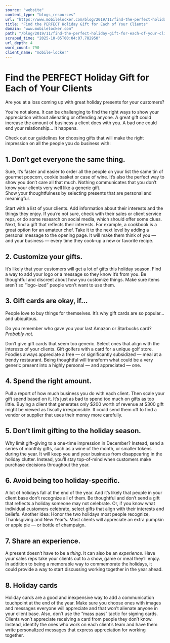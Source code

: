 ```yaml
---
source: "website"
content_type: "blogs_resources"
url: "https://www.mobilelocker.com/blog/2019/11/find-the-perfect-holiday-gift-for-each-of-your-clients/"
title: "Find the PERFECT Holiday Gift for Each of Your Clients"
domain: "www.mobilelocker.com"
path: "/blog/2019/11/find-the-perfect-holiday-gift-for-each-of-your-clients/"
scraped_time: "2025-10-05T00:04:07.782950"
url_depth: 4
word_count: 790
client_name: "mobile-locker"
---
```


# Find the PERFECT Holiday Gift for Each of Your Clients

Are you at a loss coming up with great holiday presents for your customers?

You’re not alone. It can be challenging to find the right ways to show your appreciation without alienating or offending anyone. A great gift could increase the amount of business a client does with you. A bad one could end your relationship… It happens.

Check out our guidelines for choosing gifts that will make the right impression on all the people you do business with:

## 1. Don’t get everyone the same thing.

Sure, it’s faster and easier to order all the people on your list the same tin of gourmet popcorn, cookie basket or case of wine. It’s also the perfect way to show you don’t care all that much. Nothing communicates that you don’t know your clients very well like a generic gift.  
Show your thoughtfulness by selecting presents that are personal and meaningful.

Start with a list of your clients. Add information about their interests and the things they enjoy. If you’re not sure, check with their sales or client service reps, or do some research on social media, which should offer some clues.  
Next, find a gift that reflects their interests. For example, a cookbook is a great option for an amateur chef. Take it to the next level by adding a personal message to the opening page. It will make them think of you — and your business — every time they cook-up a new or favorite recipe.

## 2. Customize your gifts.

It’s likely that your customers will get a lot of gifts this holiday season. Find a way to add your logo or a message so they know it’s from you. Be thoughtful and discreet about how you customize things. Make sure items aren’t so “logo-ized” people won’t want to use them.

## 3. Gift cards are okay, if…

People love to buy things for themselves. It’s why gift cards are so popular… and ubiquitous.

Do you remember who gave you your last Amazon or Starbucks card? _Probably not._

Don’t give gift cards that seem too generic. Select ones that align with the interests of your clients. Gift golfers with a card for a unique golf store. Foodies always appreciate a free — or significantly subsidized — meal at a trendy restaurant. Being thoughtful will transform what could be a very generic present into a highly personal — and appreciated — one.

## 4. Spend the right amount.

Pull a report of how much business you do with each client. Then scale your gift spend based on it. It’s just as bad to spend too much on gifts as too little. Buying a client that generates only $200 worth of revenue at $300 gift might be viewed as fiscally irresponsible. It could send them off to find a vendor or supplier that uses their money more carefully.

## 5. Don’t limit gifting to the holiday season.

Why limit gift-giving to a one-time impression in December? Instead, send a series of monthly gifts, such as a wine of the month, or smaller tokens during the year. It will keep you and your business from disappearing in the holiday clutter. Instead, you’ll stay top-of-mind when customers make purchase decisions throughout the year.

## 6. Avoid being too holiday-specific.

A lot of holidays fall at the end of the year. And it’s likely that people in your client base don’t recognize all of them. Be thoughtful and don’t send a gift that reflects a holiday someone may not celebrate. Or, if you know what individual customers celebrate, select gifts that align with their interests and beliefs. Another idea: Honor the two holidays most people recognize, Thanksgiving and New Year’s. Most clients will appreciate an extra pumpkin or apple pie — or bottle of champaign.

## 7. Share an experience.

A present doesn’t have to be a _thing_. It can also be an _experience_. Have your sales reps take your clients out to a show, game or meal they’ll enjoy. In addition to being a memorable way to commemorate the holidays, it could provide a way to start discussing working together in the year ahead.

## 8. Holiday cards

Holiday cards are a good and inexpensive way to add a communication touchpoint at the end of the year. Make sure you choose ones with images and messages everyone will appreciate and that won’t alienate anyone in your client base. Also, don’t use the “mass pass” tactic for signing cards. Clients won’t appreciate receiving a card from people they don’t know. Instead, identify the ones who work on each client’s team and have them write personalized messages that express appreciation for working together.